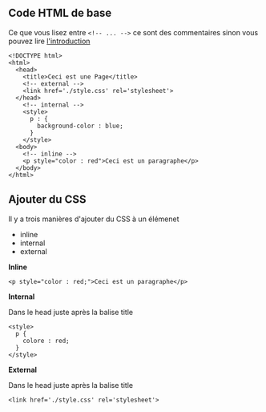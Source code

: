 ## Code HTML de base

Ce que vous lisez entre `<!-- ... -->` ce sont des commentaires sinon vous pouvez lire [l'introduction](https://github.com/nazimboudeffa/handbook-css/blob/main/intro.md)

```
<!DOCTYPE html>
<html>
  <head>
    <title>Ceci est une Page</title>
    <!-- external -->
    <link href='./style.css' rel='stylesheet'>
  </head>
    <!-- internal -->
    <style>
      p : {
        background-color : blue;
      }
    </style>
  <body>
    <!-- inline -->
    <p style="color : red">Ceci est un paragraphe</p>
  </body>
</html>
```

## Ajouter du CSS

Il y a trois manières d'ajouter du CSS à un élémenet

* inline
* internal
* external

**Inline**

`<p style="color : red;">Ceci est un paragraphe</p>`

**Internal**

Dans le head juste après la balise title

```
<style>
  p {
    colore : red;
  }
</style>
```

**External**

Dans le head juste après la balise title

```
<link href='./style.css' rel='stylesheet'>
```
